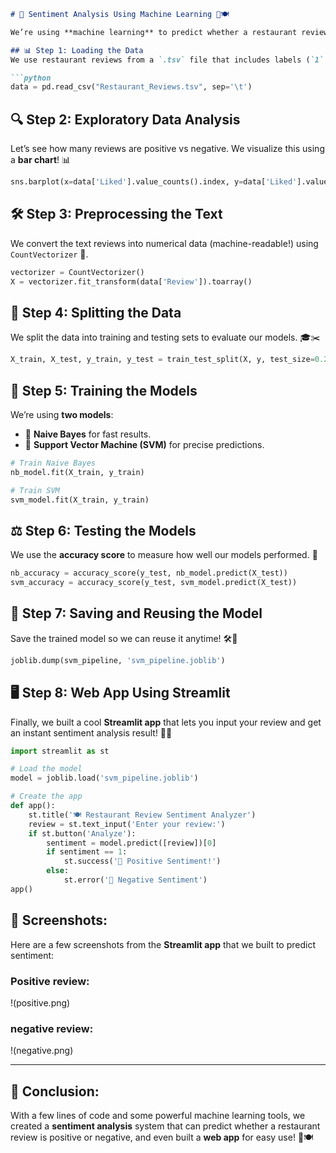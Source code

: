 
```markdown
# 🌟 Sentiment Analysis Using Machine Learning 🧐🍽️

We’re using **machine learning** to predict whether a restaurant review is **positive** or **negative**! Let’s dive into it step-by-step. 🚀

## 📊 Step 1: Loading the Data
We use restaurant reviews from a `.tsv` file that includes labels (`1` for 👍 positive and `0` for 👎 negative).

```python
data = pd.read_csv("Restaurant_Reviews.tsv", sep='\t')
```

## 🔍 Step 2: Exploratory Data Analysis
Let’s see how many reviews are positive vs negative. We visualize this using a **bar chart**! 📊

```python
sns.barplot(x=data['Liked'].value_counts().index, y=data['Liked'].value_counts().values)
```

## 🛠️ Step 3: Preprocessing the Text
We convert the text reviews into numerical data (machine-readable!) using `CountVectorizer` 🧮.

```python
vectorizer = CountVectorizer()
X = vectorizer.fit_transform(data['Review']).toarray()
```

## 🔄 Step 4: Splitting the Data
We split the data into training and testing sets to evaluate our models. 🎓✂️

```python
X_train, X_test, y_train, y_test = train_test_split(X, y, test_size=0.2, random_state=0)
```

## 🧠 Step 5: Training the Models
We’re using **two models**:
- 🧮 **Naive Bayes** for fast results.
- 🚀 **Support Vector Machine (SVM)** for precise predictions.

```python
# Train Naive Bayes
nb_model.fit(X_train, y_train)

# Train SVM
svm_model.fit(X_train, y_train)
```

## ⚖️ Step 6: Testing the Models
We use the **accuracy score** to measure how well our models performed. 🎯

```python
nb_accuracy = accuracy_score(y_test, nb_model.predict(X_test))
svm_accuracy = accuracy_score(y_test, svm_model.predict(X_test))
```

## 💾 Step 7: Saving and Reusing the Model
Save the trained model so we can reuse it anytime! 🛠️💾

```python
joblib.dump(svm_pipeline, 'svm_pipeline.joblib')
```

## 🖥️ Step 8: Web App Using Streamlit
Finally, we built a cool **Streamlit app** that lets you input your review and get an instant sentiment analysis result! 🎉😎

```python
import streamlit as st

# Load the model
model = joblib.load('svm_pipeline.joblib')

# Create the app
def app():
    st.title('🍽️ Restaurant Review Sentiment Analyzer')
    review = st.text_input('Enter your review:')
    if st.button('Analyze'):
        sentiment = model.predict([review])[0]
        if sentiment == 1:
            st.success('🎉 Positive Sentiment!')
        else:
            st.error('🙁 Negative Sentiment')
app()
```

## 📸 Screenshots:
Here are a few screenshots from the **Streamlit app** that we built to predict sentiment:

### Positive review:
!(positive.png)

### negative review:
!(negative.png)

---

## 🎉 Conclusion:
With a few lines of code and some powerful machine learning tools, we created a **sentiment analysis** system that can predict whether a restaurant review is positive or negative, and even built a **web app** for easy use! 🚀🍽️




